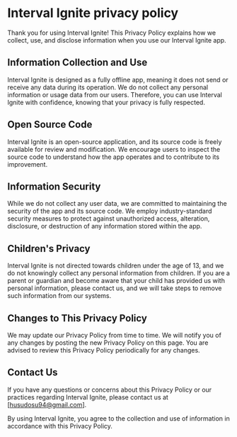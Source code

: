 # Interval Ignite privacy policy

Thank you for using Interval Ignite! This Privacy Policy explains how we collect, use, and disclose information when you use our Interval Ignite app.

## Information Collection and Use

Interval Ignite is designed as a fully offline app, meaning it does not send or receive any data during its operation. We do not collect any personal information or usage data from our users. Therefore, you can use Interval Ignite with confidence, knowing that your privacy is fully respected.

## Open Source Code

Interval Ignite is an open-source application, and its source code is freely available for review and modification. We encourage users to inspect the source code to understand how the app operates and to contribute to its improvement.

## Information Security

While we do not collect any user data, we are committed to maintaining the security of the app and its source code. We employ industry-standard security measures to protect against unauthorized access, alteration, disclosure, or destruction of any information stored within the app.

## Children's Privacy

Interval Ignite is not directed towards children under the age of 13, and we do not knowingly collect any personal information from children. If you are a parent or guardian and become aware that your child has provided us with personal information, please contact us, and we will take steps to remove such information from our systems.

## Changes to This Privacy Policy

We may update our Privacy Policy from time to time. We will notify you of any changes by posting the new Privacy Policy on this page. You are advised to review this Privacy Policy periodically for any changes.

## Contact Us

If you have any questions or concerns about this Privacy Policy or our practices regarding Interval Ignite, please contact us at [husudosu94@gmail.com].

By using Interval Ignite, you agree to the collection and use of information in accordance with this Privacy Policy.

